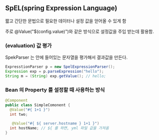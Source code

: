## SpEL(spring Expression Language)

짧고 간단한 문법으로 필요한 데이터나 설정 값을 얻어올 수 있게 함

주로 @Value("$(config.value)")와 같은 방식으로 설정값을 주입 받는데 활용함.



### (evaluation) 값 평가

SpekParser 는 안에 들어있는 문자열을 평가해서 결과값을 만든다.



```java
ExpresstionParser p = new SpelExpressionParser();
Expression exp = p.parseExpression("hello");
String m = (String) exp.getValue(); // hello;
```

### Bean 의 Property 를 설정할 때 사용하는 방식

```java
@Component
public class SimpleComonent {
  @Value("#{ 1+1 }")
  int two;
  
   @Value("#{ ${ server.hostname } 1+1 }")
  int hostName; // ${ 를 하면, yml 파일 값을 가져옴
}
```

